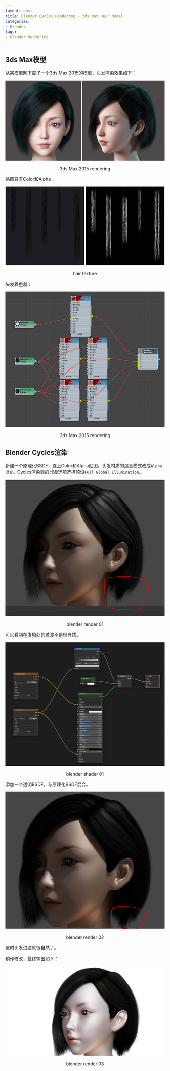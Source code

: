```yaml
---
layout: post
title: Blender Cycles Rendering - 3ds Max Hair Model
categories: 
- Blender
tags: 
- Blender Rendering
---
```


## 3ds Max模型

从某模型网下载了一个3ds Max 2015的模型，头发渲染效果如下：

<div align=center>
<img src="/enclosures/2022-04-30/3ds Max 2015 rendering.png"/>
<p>3ds Max 2015 rendering</p>
</div>

贴图只有Color和Alpha：

<div align=center>
<img src="/enclosures/2022-04-30/hair texture.png"/>
<p>hair texture</p>
</div>

头发着色器：

<div align=center>
<img src="/enclosures/2022-04-30/3ds Max 2015 hair shader.png"/>
<p>3ds Max 2015 rendering</p>
</div>

## Blender Cycles渲染

新建一个原理化BSDF，连上Color和Alpha贴图。头发材质的混合模式改成`Alpha 混合`。Cycles渲染器的*光程*选项选择预设`Full Global Illumination`。

<div align=center>
<img src="/enclosures/2022-04-30/blender render 01.png"/>
<p>blender render 01</p>
</div>

可以看到在发梢处的过渡不是很自然。

<div align=center>
<img src="/enclosures/2022-04-30/blender shader 01.png"/>
<p>blender shader 01</p>
</div>

添加一个透明BSDF，与原理化BSDF混合。

<div align=center>
<img src="/enclosures/2022-04-30/blender render 02.png"/>
<p>blender render 02</p>
</div>

这时头发过渡就很自然了。

稍作修改，最终输出如下：

<div align=center>
<img src="/enclosures/2022-04-30/blender render 03.png"/>
<p>blender render 03</p>
</div>

